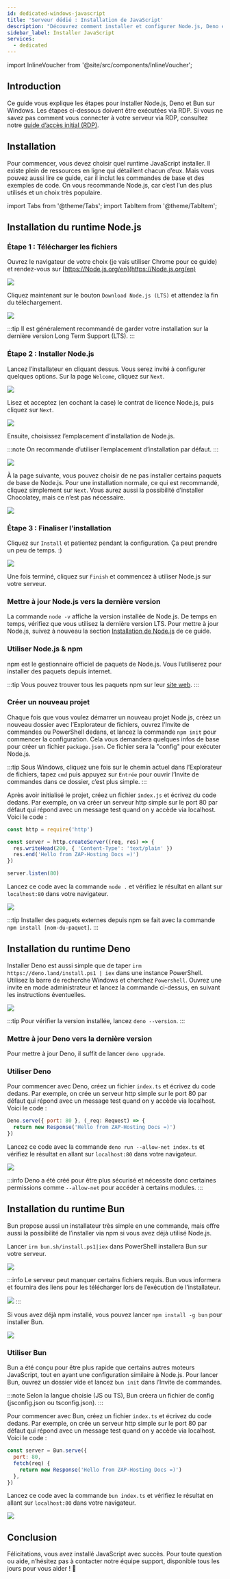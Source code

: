 ```yaml
---
id: dedicated-windows-javascript
title: 'Serveur dédié : Installation de JavaScript'
description: "Découvrez comment installer et configurer Node.js, Deno et Bun sur Windows pour exécuter JavaScript efficacement → En savoir plus maintenant"
sidebar_label: Installer JavaScript
services:
  - dedicated
---
```


import InlineVoucher from '@site/src/components/InlineVoucher';

## Introduction

Ce guide vous explique les étapes pour installer Node.js, Deno et Bun sur Windows. Les étapes ci-dessous doivent être exécutées via RDP. Si vous ne savez pas comment vous connecter à votre serveur via RDP, consultez notre [guide d’accès initial (RDP)](vserver-windows-userdp.md).

<InlineVoucher />

## Installation

Pour commencer, vous devez choisir quel runtime JavaScript installer. Il existe plein de ressources en ligne qui détaillent chacun d’eux. Mais vous pouvez aussi lire ce guide, car il inclut les commandes de base et des exemples de code. On vous recommande Node.js, car c’est l’un des plus utilisés et un choix très populaire.

import Tabs from '@theme/Tabs';
import TabItem from '@theme/TabItem';

<Tabs>
<TabItem value="Node.js Runtime" label="Node.js" default>

## Installation du runtime Node.js

### Étape 1 : Télécharger les fichiers
Ouvrez le navigateur de votre choix (je vais utiliser Chrome pour ce guide) et rendez-vous sur [https://Node.js.org/en](https://Node.js.org/en)

![](https://screensaver01.zap-hosting.com/index.php/s/FXEML6xiCedS7Nq/preview)

Cliquez maintenant sur le bouton `Download Node.js (LTS)` et attendez la fin du téléchargement.

![](https://screensaver01.zap-hosting.com/index.php/s/EwjMejMYykPCQRQ/preview)

:::tip
Il est généralement recommandé de garder votre installation sur la dernière version Long Term Support (LTS).
:::

### Étape 2 : Installer Node.js
Lancez l’installateur en cliquant dessus. Vous serez invité à configurer quelques options. Sur la page `Welcome`, cliquez sur `Next`.

![](https://screensaver01.zap-hosting.com/index.php/s/4kZo7AFbMk58c2E/preview)

Lisez et acceptez (en cochant la case) le contrat de licence Node.js, puis cliquez sur `Next`.

![](https://screensaver01.zap-hosting.com/index.php/s/sDNjGj7fCqHRFGp/preview)

Ensuite, choisissez l’emplacement d’installation de Node.js.

:::note
On recommande d’utiliser l’emplacement d’installation par défaut.
:::

![](https://screensaver01.zap-hosting.com/index.php/s/L2wNRLFfEo3H6wn/preview)

À la page suivante, vous pouvez choisir de ne pas installer certains paquets de base de Node.js. Pour une installation normale, ce qui est recommandé, cliquez simplement sur `Next`. Vous aurez aussi la possibilité d’installer Chocolatey, mais ce n’est pas nécessaire.

![](https://screensaver01.zap-hosting.com/index.php/s/y6ssQbn2psE5sFt/preview)

### Étape 3 : Finaliser l’installation
Cliquez sur `Install` et patientez pendant la configuration. Ça peut prendre un peu de temps. :)

![](https://screensaver01.zap-hosting.com/index.php/s/Bdr4pfwS2HRoaS2/preview)

Une fois terminé, cliquez sur `Finish` et commencez à utiliser Node.js sur votre serveur.

### Mettre à jour Node.js vers la dernière version

La commande `node -v` affiche la version installée de Node.js. De temps en temps, vérifiez que vous utilisez la dernière version LTS. Pour mettre à jour Node.js, suivez à nouveau la section [Installation de Node.js](dedicated-windows-javascript.md) de ce guide.

### Utiliser Node.js & npm

npm est le gestionnaire officiel de paquets de Node.js. Vous l’utiliserez pour installer des paquets depuis internet.

:::tip
Vous pouvez trouver tous les paquets npm sur leur [site web](https://www.npmjs.com/).
:::

### Créer un nouveau projet

Chaque fois que vous voulez démarrer un nouveau projet Node.js, créez un nouveau dossier avec l’Explorateur de fichiers, ouvrez l’Invite de commandes ou PowerShell dedans, et lancez la commande `npm init` pour commencer la configuration. Cela vous demandera quelques infos de base pour créer un fichier `package.json`. Ce fichier sera la "config" pour exécuter Node.js.

:::tip
Sous Windows, cliquez une fois sur le chemin actuel dans l’Explorateur de fichiers, tapez `cmd` puis appuyez sur `Entrée` pour ouvrir l’Invite de commandes dans ce dossier, c’est plus simple.
:::

Après avoir initialisé le projet, créez un fichier `index.js` et écrivez du code dedans. Par exemple, on va créer un serveur http simple sur le port 80 par défaut qui répond avec un message test quand on y accède via localhost. Voici le code :

```js
const http = require('http')

const server = http.createServer((req, res) => {
  res.writeHead(200, { 'Content-Type': 'text/plain' })
  res.end('Hello from ZAP-Hosting Docs =)')
})

server.listen(80)
```

Lancez ce code avec la commande `node .` et vérifiez le résultat en allant sur `localhost:80` dans votre navigateur.

![](https://screensaver01.zap-hosting.com/index.php/s/kWRi9agrzkWc4rw/preview)

:::tip
Installer des paquets externes depuis npm se fait avec la commande `npm install [nom-du-paquet]`.
:::

</TabItem>

<TabItem value="Deno Runtime" label="Deno" default>

## Installation du runtime Deno

Installer Deno est aussi simple que de taper `irm https://deno.land/install.ps1 | iex` dans une instance PowerShell. Utilisez la barre de recherche Windows et cherchez `Powershell`. Ouvrez une invite en mode administrateur et lancez la commande ci-dessus, en suivant les instructions éventuelles.

![](https://screensaver01.zap-hosting.com/index.php/s/jTdDo6c2Kx42o8B/preview)

:::tip
Pour vérifier la version installée, lancez `deno --version`.
:::

### Mettre à jour Deno vers la dernière version

Pour mettre à jour Deno, il suffit de lancer `deno upgrade`.

### Utiliser Deno

Pour commencer avec Deno, créez un fichier `index.ts` et écrivez du code dedans. Par exemple, on crée un serveur http simple sur le port 80 par défaut qui répond avec un message test quand on y accède via localhost. Voici le code :

```js
Deno.serve({ port: 80 }, (_req: Request) => {
  return new Response('Hello from ZAP-Hosting Docs =)')
})
```

Lancez ce code avec la commande `deno run --allow-net index.ts` et vérifiez le résultat en allant sur `localhost:80` dans votre navigateur.

![](https://screensaver01.zap-hosting.com/index.php/s/rswYFXWM9D5grpS/preview)

:::info
Deno a été créé pour être plus sécurisé et nécessite donc certaines permissions comme `--allow-net` pour accéder à certains modules.
:::

</TabItem>

<TabItem value="Bun Runtime" label="Bun" default>

## Installation du runtime Bun

Bun propose aussi un installateur très simple en une commande, mais offre aussi la possibilité de l’installer via npm si vous avez déjà utilisé Node.js.

<Tabs>
<TabItem value="command" label="Commande" default>

Lancer `irm bun.sh/install.ps1|iex` dans PowerShell installera Bun sur votre serveur.

![](https://screensaver01.zap-hosting.com/index.php/s/65oooTQRGQPW8DS/preview)

:::info
Le serveur peut manquer certains fichiers requis. Bun vous informera et fournira des liens pour les télécharger lors de l’exécution de l’installateur.

![](https://screensaver01.zap-hosting.com/index.php/s/kZsc5DF3BAiQ2fF/preview)
:::

</TabItem>
<TabItem value="npm" label="npm">

Si vous avez déjà npm installé, vous pouvez lancer `npm install -g bun` pour installer Bun.

![](https://screensaver01.zap-hosting.com/index.php/s/cejbBAQdHxkrm2A/preview)

</TabItem>
</Tabs>

### Utiliser Bun

Bun a été conçu pour être plus rapide que certains autres moteurs JavaScript, tout en ayant une configuration similaire à Node.js. Pour lancer Bun, ouvrez un dossier vide et lancez `bun init` dans l’Invite de commandes.

:::note
Selon la langue choisie (JS ou TS), Bun créera un fichier de config (jsconfig.json ou tsconfig.json).
:::

Pour commencer avec Bun, créez un fichier `index.ts` et écrivez du code dedans. Par exemple, on crée un serveur http simple sur le port 80 par défaut qui répond avec un message test quand on y accède via localhost. Voici le code :

```js
const server = Bun.serve({
  port: 80,
  fetch(req) {
    return new Response('Hello from ZAP-Hosting Docs =)')
  },
})
```

Lancez ce code avec la commande `bun index.ts` et vérifiez le résultat en allant sur `localhost:80` dans votre navigateur.

![](https://screensaver01.zap-hosting.com/index.php/s/oTco7F65bZbSGP9/preview)

</TabItem>
</Tabs>

## Conclusion

Félicitations, vous avez installé JavaScript avec succès. Pour toute question ou aide, n’hésitez pas à contacter notre équipe support, disponible tous les jours pour vous aider ! 🙂




<InlineVoucher />